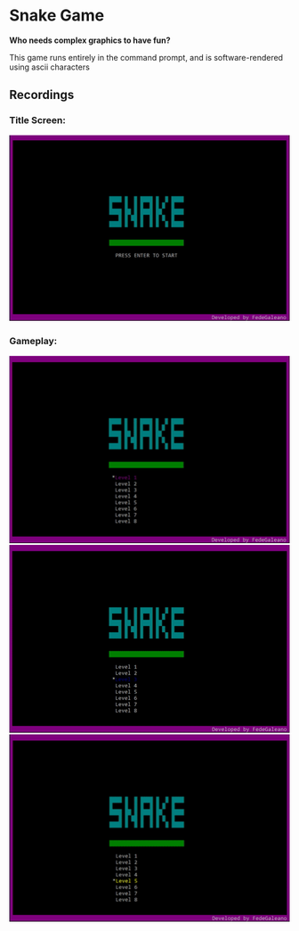 # Snake Game

**Who needs complex graphics to have fun?**


This game runs entirely in the command prompt, and is software-rendered using ascii characters

## Recordings

### Title Screen:

<img src="gifs/start-screen.gif">

### Gameplay:

<img src="gifs/level1.gif">

<img src="gifs/level3.gif">

<img src="gifs/level5.gif">

